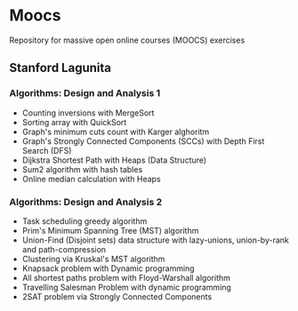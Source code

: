 # Moocs

Repository for massive open online courses (MOOCS) exercises

## Stanford Lagunita

### Algorithms: Design and Analysis 1

- Counting inversions with MergeSort
- Sorting array with QuickSort
- Graph's minimum cuts count with Karger alghoritm
- Graph's Strongly Connected Components (SCCs) with Depth First Search (DFS)
- Dijkstra Shortest Path with Heaps (Data Structure)
- Sum2 algorithm with hash tables
- Online median calculation with Heaps

### Algorithms: Design and Analysis 2

- Task scheduling greedy algorithm
- Prim's Minimum Spanning Tree (MST) algorithm
- Union-Find (Disjoint sets) data structure with lazy-unions, union-by-rank and path-compression
- Clustering via Kruskal's MST algorithm
- Knapsack problem with Dynamic programming
- All shortest paths problem with Floyd-Warshall algorithm
- Travelling Salesman Problem with dynamic programming
- 2SAT problem via Strongly Connected Components